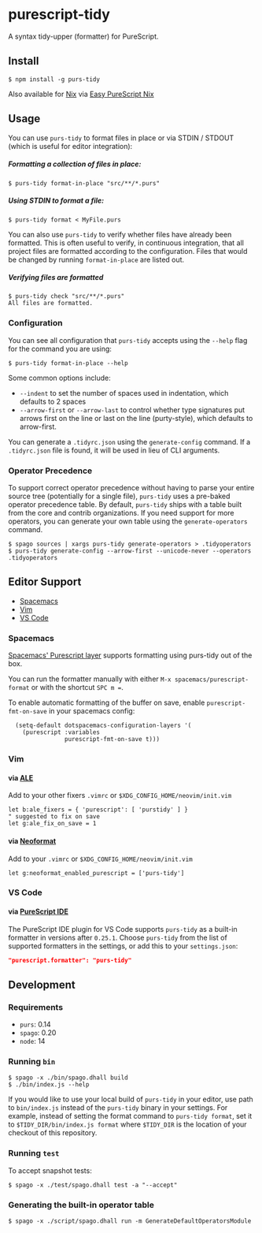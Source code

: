 # purescript-tidy

A syntax tidy-upper (formatter) for PureScript.

## Install

```console
$ npm install -g purs-tidy
```

Also available for [Nix](https://nixos.org/) via [Easy PureScript Nix](https://github.com/justinwoo/easy-purescript-nix)

## Usage

You can use `purs-tidy` to format files in place or via STDIN / STDOUT (which is useful for editor integration):

##### Formatting a collection of files in place:

```console
$ purs-tidy format-in-place "src/**/*.purs"
```

##### Using STDIN to format a file:

```console
$ purs-tidy format < MyFile.purs
```

You can also use `purs-tidy` to verify whether files have already been formatted. This is often useful to verify, in continuous integration, that all project files are formatted according to the configuration. Files that would be changed by running `format-in-place` are listed out.


##### Verifying files are formatted

```console
$ purs-tidy check "src/**/*.purs"
All files are formatted.
```

### Configuration

You can see all configuration that `purs-tidy` accepts using the `--help` flag for the command you are using:

```console
$ purs-tidy format-in-place --help
```

Some common options include:

- `--indent` to set the number of spaces used in indentation, which defaults to 2 spaces
- `--arrow-first` or `--arrow-last` to control whether type signatures put arrows first on the line or last on the line (purty-style), which defaults to arrow-first.

You can generate a `.tidyrc.json` using the `generate-config` command. If a `.tidyrc.json` file is found, it will be used in lieu of CLI arguments.

### Operator Precedence

To support correct operator precedence without having to parse your entire
source tree (potentially for a single file), `purs-tidy` uses a pre-baked
operator precedence table. By default, `purs-tidy` ships with a table built
from the core and contrib organizations. If you need support for more
operators, you can generate your own table using the `generate-operators`
command.

```console
$ spago sources | xargs purs-tidy generate-operators > .tidyoperators
$ purs-tidy generate-config --arrow-first --unicode-never --operators .tidyoperators
```

## Editor Support

* [Spacemacs](#spacemacs)
* [Vim](#vim)
* [VS Code](#vs-code)

### Spacemacs

[Spacemacs' Purescript layer](https://github.com/syl20bnr/spacemacs/tree/develop/layers/%2Blang/purescript)
supports formatting using purs-tidy out of the box.

You can run the formatter manually with either `M-x spacemacs/purescript-format` or with the shortcut `SPC m =`.

To enable automatic formatting of the buffer on save, enable `purescript-fmt-on-save` in your spacemacs config:

```elisp
  (setq-default dotspacemacs-configuration-layers '(
    (purescript :variables
                purescript-fmt-on-save t)))
```


### Vim

#### via [ALE](https://github.com/dense-analysis/ale)

Add to your other fixers `.vimrc` or `$XDG_CONFIG_HOME/neovim/init.vim`

```viml
let b:ale_fixers = { 'purescript': [ 'purstidy' ] }
" suggested to fix on save
let g:ale_fix_on_save = 1
```

#### via [Neoformat](https://github.com/sbdchd/neoformat)

Add to your `.vimrc` or `$XDG_CONFIG_HOME/neovim/init.vim`

```viml
let g:neoformat_enabled_purescript = ['purs-tidy']
```

### VS Code

#### via [PureScript IDE](https://marketplace.visualstudio.com/items?itemName=nwolverson.ide-purescript)

The PureScript IDE plugin for VS Code supports `purs-tidy` as a built-in formatter in versions after `0.25.1`. Choose `purs-tidy` from the list of supported formatters in the settings, or add this to your `settings.json`:

```json
"purescript.formatter": "purs-tidy"
```

## Development

### Requirements

* `purs`: 0.14
* `spago`: 0.20
* `node`: 14

### Running `bin`

```console
$ spago -x ./bin/spago.dhall build
$ ./bin/index.js --help
```

If you would like to use your local build of `purs-tidy` in your editor, use path to `bin/index.js` instead of the `purs-tidy` binary in your settings. For example, instead of setting the format command to `purs-tidy format`, set it to `$TIDY_DIR/bin/index.js format` where `$TIDY_DIR` is the location of your checkout of this repository.

### Running `test`

To accept snapshot tests:

```console
$ spago -x ./test/spago.dhall test -a "--accept"
```

### Generating the built-in operator table

```console
$ spago -x ./script/spago.dhall run -m GenerateDefaultOperatorsModule
```
